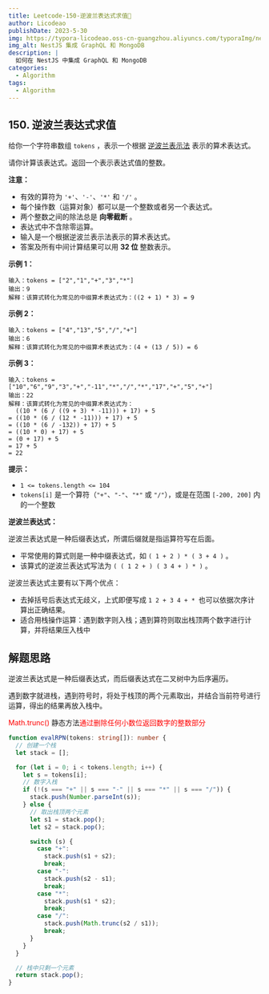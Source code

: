 ```yaml
---
title: Leetcode-150-逆波兰表达式求值📌
author: Licodeao
publishDate: 2023-5-30
img: https://typora-licodeao.oss-cn-guangzhou.aliyuncs.com/typoraImg/nestjs-graphql-mongodb.webp
img_alt: NestJS 集成 GraphQL 和 MongoDB
description: |
  如何在 NestJS 中集成 GraphQL 和 MongoDB
categories:
  - Algorithm
tags:
  - Algorithm
---
```


## 150. 逆波兰表达式求值

给你一个字符串数组 `tokens` ，表示一个根据 [逆波兰表示法](https://baike.baidu.com/item/逆波兰式/128437) 表示的算术表达式。

请你计算该表达式。返回一个表示表达式值的整数。

**注意：**

- 有效的算符为 `'+'`、`'-'`、`'*'` 和 `'/'` 。
- 每个操作数（运算对象）都可以是一个整数或者另一个表达式。
- 两个整数之间的除法总是 **向零截断** 。
- 表达式中不含除零运算。
- 输入是一个根据逆波兰表示法表示的算术表达式。
- 答案及所有中间计算结果可以用 **32 位** 整数表示。

**示例 1：**

```
输入：tokens = ["2","1","+","3","*"]
输出：9
解释：该算式转化为常见的中缀算术表达式为：((2 + 1) * 3) = 9
```

**示例 2：**

```
输入：tokens = ["4","13","5","/","+"]
输出：6
解释：该算式转化为常见的中缀算术表达式为：(4 + (13 / 5)) = 6
```

**示例 3：**

```
输入：tokens = ["10","6","9","3","+","-11","*","/","*","17","+","5","+"]
输出：22
解释：该算式转化为常见的中缀算术表达式为：
  ((10 * (6 / ((9 + 3) * -11))) + 17) + 5
= ((10 * (6 / (12 * -11))) + 17) + 5
= ((10 * (6 / -132)) + 17) + 5
= ((10 * 0) + 17) + 5
= (0 + 17) + 5
= 17 + 5
= 22
```

**提示：**

- `1 <= tokens.length <= 104`
- `tokens[i]` 是一个算符（`"+"`、`"-"`、`"*"` 或 `"/"`），或是在范围 `[-200, 200]` 内的一个整数

**逆波兰表达式：**

逆波兰表达式是一种后缀表达式，所谓后缀就是指运算符写在后面。

- 平常使用的算式则是一种中缀表达式，如 `( 1 + 2 ) * ( 3 + 4 )` 。
- 该算式的逆波兰表达式写法为 `( ( 1 2 + ) ( 3 4 + ) * )` 。

逆波兰表达式主要有以下两个优点：

- 去掉括号后表达式无歧义，上式即便写成 `1 2 + 3 4 + * `也可以依据次序计算出正确结果。
- 适合用栈操作运算：遇到数字则入栈；遇到算符则取出栈顶两个数字进行计算，并将结果压入栈中

## 解题思路

逆波兰表达式是一种后缀表达式，而后缀表达式在二叉树中为后序遍历。

遇到数字就进栈，遇到符号时，将处于栈顶的两个元素取出，并结合当前符号进行运算，得出的结果再放入栈中。

<font color="red">Math.trunc() </font>静态方法<font color="red">通过删除任何小数位返回数字的整数部分</font>

```typescript
function evalRPN(tokens: string[]): number {
  // 创建一个栈
  let stack = [];

  for (let i = 0; i < tokens.length; i++) {
    let s = tokens[i];
    // 数字入栈
    if (!(s === "+" || s === "-" || s === "*" || s === "/")) {
      stack.push(Number.parseInt(s));
    } else {
      // 取出栈顶两个元素
      let s1 = stack.pop();
      let s2 = stack.pop();

      switch (s) {
        case "+":
          stack.push(s1 + s2);
          break;
        case "-":
          stack.push(s2 - s1);
          break;
        case "*":
          stack.push(s1 * s2);
          break;
        case "/":
          stack.push(Math.trunc(s2 / s1));
          break;
      }
    }
  }

  // 栈中只剩一个元素
  return stack.pop();
}
```
